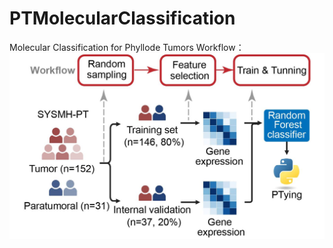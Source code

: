 # PTMolecularClassification
Molecular Classification for Phyllode Tumors
Workflow：
![alt text](workflow.png)



